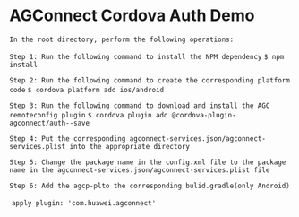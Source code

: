 # AGConnect Cordova Auth Demo

`In the root directory, perform the following operations:`

`Step 1: Run the following command to install the NPM dependency`
`$ npm install`

`Step 2: Run the following command to create the corresponding platform code`
`$ cordova platform add ios/android`

`Step 3: Run the following command to download and install the AGC remoteconfig plugin`
`$ cordova plugin add @cordova-plugin-agconnect/auth--save`

`Step 4: Put the corresponding agconnect-services.json/agconnect-services.plist into the appropriate directory`

`Step 5: Change the package name in the config.xml file to the package name in the agconnect-services.json/agconnect-services.plist file`

`Step 6: Add the agcp-plto the corresponding bulid.gradle(only Android)`

​     `apply plugin: 'com.huawei.agconnect'`

